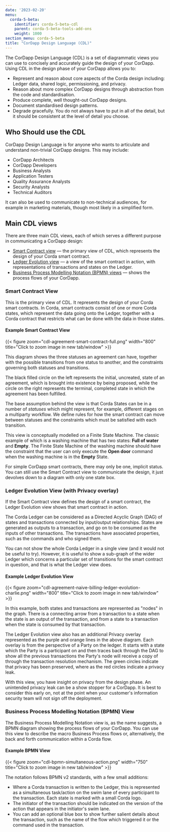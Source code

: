 ```yaml
---
date: '2023-02-20'
menu:
  corda-5-beta:
    identifier: corda-5-beta-cdl
    parent: corda-5-beta-tools-add-ons
    weight: 1000
section_menu: corda-5-beta
title: "CorDapp Design Language (CDL)"
---
```


The CorDapp Design Language (CDL) is a set of diagrammatic views you can use to concisely and accurately guide the design of your CorDapp. Using CDL in the design phase of your CorDapp allows you to:

* Represent and reason about core aspects of the Corda design including: Ledger data, shared logic, permissioning, and privacy.
* Reason about more complex CorDapp designs through abstraction from the code and standardisation.
* Produce complete, well thought-out CorDapp designs.
* Document standardised design patterns.
* Degrade gracefully. You do not always have to put in all of the detail, but it should be consistent at the level of detail you choose.

## Who Should use the CDL

CorDapp Design Language is for anyone who wants to articulate and understand non-trivial CorDapp designs. This may include:
* CorDapp Architects
* CorDapp Developers
* Business Analysts
* Application Testers
* Quality Assurance Analysts
* Security Analysts
* Technical Auditors

It can also be used to communicate to non-technical audiences, for example in marketing materials, though most likely in a simplified form.

## Main CDL views

There are three main CDL views, each of which serves a different purpose in communicating a CorDapp design:

* [Smart Contract view](#smart-contract-view) — the primary view of CDL, which represents the design of your Corda smart contract.
* [Ledger Evolution view](#ledger-evolution-view-with-privacy-overlay) — a view of the smart contract in action, with representations of transactions and states on the Ledger.
* [Business Process Modelling Notation (BPMN) views](#business-process-modelling-notation-bpmn-view) — shows the process flows of your CorDapp.

<!--In the sections below, you will find an overview of each CDL view. For a more in depth guide, take a look at the [CDL views documentation](../../../en/tools/cdl/cdl-views.md).-->

### Smart Contract View

This is the primary view of CDL. It represents the design of your Corda smart contracts. In Corda, smart contracts consist of one or more Corda states, which represent the data going onto the Ledger, together with a Corda contract that restricts what can be done with the data in those states.

#### Example Smart Contract View

{{< figure zoom="cdl-agreement-smart-contract-full.png" width="800" title="Click to zoom image in new tab/window" >}}

This diagram shows the three statuses an agreement can have, together with the possible transitions from one status to another, and the constraints governing both statuses and transitions.

The black filled circle on the left represents the initial, uncreated, state of an agreement, which is brought into existence by being proposed, while the circle on the right represents the terminal, completed state in which the agreement has been fulfilled.

The base assumption behind the view is that Corda States can be in a number of *statuses* which might represent, for example, different stages on a multiparty workflow. We define rules for how the smart contract can move between statuses and the constraints which must be satisfied with each transition.

This view is conceptually modelled on a Finite State Machine. The classic example of which is a washing machine that has two states: **Full of water** and **Empty**. The Finite State Machine of the washing machine should have the constraint that the user can only execute the **Open door** command when the washing machine is in the **Empty** State. 

For simple CorDapp smart contracts, there may only be one, implicit status. You can still use the Smart Contract view to communicate the design, it just devolves down to a diagram with only one state box.

<!--A detailed explanation of the elements which make up the Smart Contract view can be found [here](../../../en/tools/cdl/smart-contract-view/cdl-smart-contract-view.md).

A Lucidchart template with the CDL Smart Contract view standard shapes [can be found here](https://app.lucidchart.com/invitations/accept/6adacd29-482f-45ca-9bdd-57252d64c8fc).

{{< note >}}
You need an active Lucidchart account to access this folder.
{{< /note >}}

In addition, the section [CDL to Code](../../../en/tools/cdl/cdl-to-code/cdl-to-code.md) section shows a standardised way to transform the CDL Smart Contract view into code.-->

### Ledger Evolution View (with Privacy overlay)

If the Smart Contract view defines the design of a smart contract, the Ledger Evolution view shows that smart contract in action.

The Corda Ledger can be considered as a Directed Acyclic Graph (DAG) of states and transactions connected by input/output relationships. States are generated as outputs to a transaction, and go on to be consumed as the inputs of other transactions. The transactions have associated properties, such as the commands and who signed them.

You can not show the whole Corda Ledger in a single view (and it would not be useful to try). However, it is useful to show a sub-graph of the wider Ledger which concerns a particular set of transitions for the smart contract in question, and that is what the Ledger view does.

#### Example Ledger Evolution View

{{< figure zoom="cdl-agreement-naive-billing-ledger-evolution-charlie.png" width="800" title="Click to zoom image in new tab/window" >}}

In this example, both states and transactions are represented as "nodes" in the graph. There is a connecting arrow from a transaction to a state when the state is an output of the transaction, and from a state to a transaction when the state is consumed by that transaction.

The Ledger Evolution view also has an additional Privacy overlay represented as the purple and orange lines in the above diagram. 
Each overlay is from the perspective of a Party on the ledger. 
It starts with a state which the Party is a participant on and then traces back through the DAG to show all the previous transactions the Party's node will receive a copy of through the transaction resolution mechanism. 
The green circles indicate that privacy has been preserved, where as the red circles indicate a privacy leak.

With this view, you have insight on privacy from the design phase. An unintended privacy leak can be a show stopper for a CorDapp. It is best to consider this early on, not at the point when your customer's information security team will not sign off the deployment.

<!--A detailed explanation of the elements which make up the Ledger Evolution view can be found [here](../../../en/tools/cdl/ledger-evolution-view/cdl-ledger-evolution-view.md).

A Lucidchart template with the CDL Ledger Evolution view standard shapes can be found [here](https://app.lucidchart.com/invitations/accept/6adacd29-482f-45ca-9bdd-57252d64c8fc).-->


### Business Process Modelling Notation (BPMN) View

The Business Process Modelling Notation view is, as the name suggests, a BPMN diagram showing the process flows of your CorDapp. You can use this view to describe the macro Business Process flows or, alternatively, the back and forth communication within a Corda flow.

#### Example BPMN View

{{< figure zoom="cdl-bpmn-simultaneous-action.png" width="750" title="Click to zoom image in new tab/window" >}}

The notation follows BPMN v2 standards, with a few small additions:

* Where a Corda transaction is written to the Ledger, this is represented as a simultaneous task/action on the swim lane of every participant to the transaction. Each state is marked with a small Corda logo.
* The initiator of the transaction should be indicated on the version of the action that appears in the initiator's swim lane.
* You can add an optional blue box to show further salient details about the transaction, such as the name of the flow which triggered it or the command used in the transaction.

<!--Lucidchart has a standard Shapes library for BPMN 2.0 diagrams, in addition a Lucidchart template with the CDL Ledger Evolution view standard shapes can be found [here](https://app.lucidchart.com/invitations/accept/6adacd29-482f-45ca-9bdd-57252d64c8fc).

A detailed explanation of the elements which make up the BPM view can be found [here](../../../en/tools/cdl/bpmn-view/cdl-bpmn-view.md).-->
